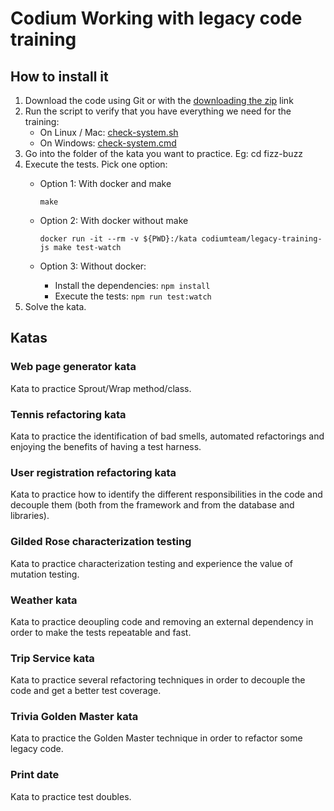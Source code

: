 # Codium Working with legacy code training

## How to install it
1. Download the code using Git or with the [downloading the zip](https://github.com/CodiumTeam/legacy-training-js/archive/master.zip) link
2. Run the script to verify that you have everything we need for the training:
    - On Linux / Mac: [check-system.sh](./check-system.sh)
    - On Windows: [check-system.cmd](./check-system.cmd)
3. Go into the folder of the kata you want to practice. Eg: cd fizz-buzz
4. Execute the tests. Pick one option:  
    - Option 1: With docker and make

         `make`
    - Option 2: With docker without make

        `docker run -it --rm -v ${PWD}:/kata codiumteam/legacy-training-js make test-watch`
    - Option 3: Without docker:
        - Install the dependencies: `npm install`
        - Execute the tests: `npm run test:watch`
5. Solve the kata.

## Katas
### Web page generator kata
Kata to practice Sprout/Wrap method/class.

### Tennis refactoring kata
Kata to practice the identification of bad smells, automated refactorings and enjoying the benefits of having a test harness.

### User registration refactoring kata
Kata to practice how to identify the different responsibilities in the code and decouple them (both from the framework and from the database and libraries).

### Gilded Rose characterization testing
Kata to practice characterization testing and experience the value of mutation testing.

### Weather kata
Kata to practice deoupling code and removing an external dependency in order to make the tests repeatable and fast.
### Trip Service kata
Kata to practice several refactoring techniques in order to decouple the code and get a better test coverage.

### Trivia Golden Master kata
Kata to practice the Golden Master technique in order to refactor some legacy code.
### Print date
Kata to practice test doubles.
